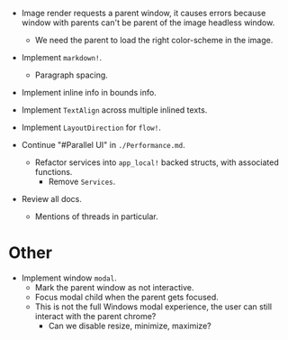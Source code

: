 * Image render requests a parent window, it causes errors because window with parents can't be parent of the image headless window.
    - We need the parent to load the right color-scheme in the image.

* Implement `markdown!`.
    - Paragraph spacing.

* Implement inline info in bounds info.
* Implement `TextAlign` across multiple inlined texts.
* Implement `LayoutDirection` for `flow!`.

* Continue "#Parallel UI" in `./Performance.md`.
    - Refactor services into `app_local!` backed structs, with associated functions.
        - Remove `Services`.
* Review all docs.
    - Mentions of threads in particular.

# Other

* Implement window `modal`.
    - Mark the parent window as not interactive.
    - Focus modal child when the parent gets focused.
    - This is not the full Windows modal experience, the user can still interact with the parent chrome?
        - Can we disable resize, minimize, maximize?